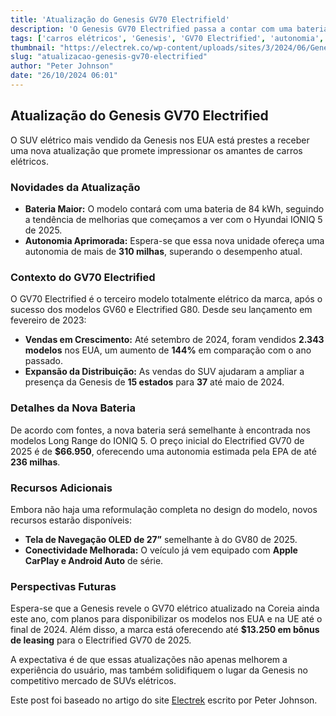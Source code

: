 ```yaml
---
title: 'Atualização do Genesis GV70 Electrifield'
description: 'O Genesis GV70 Electrified passa a contar com uma bateria maior e mais autonomia, prometendo melhorias significativas para 2025.'
tags: ['carros elétricos', 'Genesis', 'GV70 Electrified', 'autonomia', 'atualização']
thumbnail: "https://electrek.co/wp-content/uploads/sites/3/2024/06/Genesis-EV-lease-prices.jpg?quality=82&strip=all&w=1600"
slug: "atualizacao-genesis-gv70-electrified"
author: "Peter Johnson"
date: "26/10/2024 06:01"
---
```


## Atualização do Genesis GV70 Electrified

O SUV elétrico mais vendido da Genesis nos EUA está prestes a receber uma nova atualização que promete impressionar os amantes de carros elétricos.

### Novidades da Atualização
- **Bateria Maior:** O modelo contará com uma bateria de 84 kWh, seguindo a tendência de melhorias que começamos a ver com o Hyundai IONIQ 5 de 2025.
- **Autonomia Aprimorada:** Espera-se que essa nova unidade ofereça uma autonomia de mais de **310 milhas**, superando o desempenho atual.

### Contexto do GV70 Electrified
O GV70 Electrified é o terceiro modelo totalmente elétrico da marca, após o sucesso dos modelos GV60 e Electrified G80. Desde seu lançamento em fevereiro de 2023:
- **Vendas em Crescimento:** Até setembro de 2024, foram vendidos **2.343 modelos** nos EUA, um aumento de **144%** em comparação com o ano passado.
- **Expansão da Distribuição:** As vendas do SUV ajudaram a ampliar a presença da Genesis de **15 estados** para **37** até maio de 2024.

### Detalhes da Nova Bateria
De acordo com fontes, a nova bateria será semelhante à encontrada nos modelos Long Range do IONIQ 5. O preço inicial do Electrified GV70 de 2025 é de **$66.950**, oferecendo uma autonomia estimada pela EPA de até **236 milhas**.

### Recursos Adicionais
Embora não haja uma reformulação completa no design do modelo, novos recursos estarão disponíveis:
- **Tela de Navegação OLED de 27”** semelhante à do GV80 de 2025.
- **Conectividade Melhorada:** O veículo já vem equipado com **Apple CarPlay e Android Auto** de série.

### Perspectivas Futuras
Espera-se que a Genesis revele o GV70 elétrico atualizado na Coreia ainda este ano, com planos para disponibilizar os modelos nos EUA e na UE até o final de 2024. Além disso, a marca está oferecendo até **$13.250 em bônus de leasing** para o Electrified GV70 de 2025.

A expectativa é de que essas atualizações não apenas melhorem a experiência do usuário, mas também solidifiquem o lugar da Genesis no competitivo mercado de SUVs elétricos.

Este post foi baseado no artigo do site [Electrek](https://electrek.co/2024/10/25/genesis-gv70-electrified-update-gets-bigger-battery-more-range/) escrito por Peter Johnson.